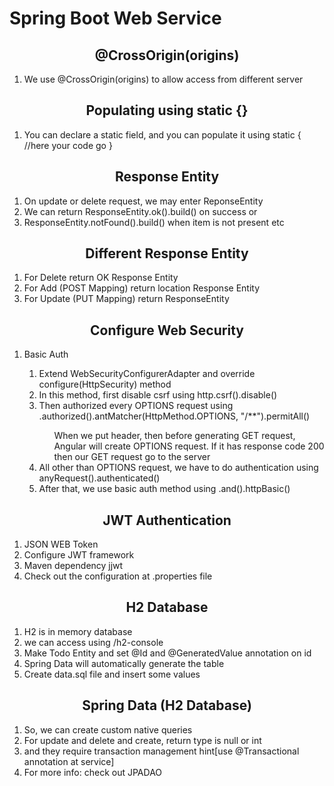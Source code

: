 <h1>Spring Boot Web Service</h1>

<h2 align="center">@CrossOrigin(origins)</h2>
<ol>
    <li>We use @CrossOrigin(origins) to allow access from different server</li>
</ol>

<h2 align="center">Populating using static {}</h2>
<ol>
    <li>You can declare a static field, and you can populate it using static { //here your code go }</li>
</ol>

<h2 align="center">Response Entity</h2>
<ol>
    <li>On update or delete request, we may enter ReponseEntity</li>
    <li>We can return ResponseEntity.ok().build() on success or</li>
    <li>ResponseEntity.notFound().build() when item is not present etc</li>
</ol>


<h2 align="center">Different Response Entity</h2>
<ol>
    <li>For Delete return OK Response Entity</li>
    <li>For Add (POST Mapping) return location Response Entity</li>
    <li>For Update (PUT Mapping) return ResponseEntity<T, OK></li>
</ol>

<h2 align="center">Configure Web Security</h2>
<ol>
    <li>Basic Auth</li>
    <ol>
    	<li>Extend WebSecurityConfigurerAdapter and override configure(HttpSecurity) method</li>
    	<li>In this method, first disable csrf using http.csrf().disable()</li>
    	<li>Then authorized every OPTIONS request using .authorized().antMatcher(HttpMethod.OPTIONS, "/**").permitAll()</li>
		<ol>
			When we put header, then before generating GET request, Angular will create OPTIONS request. If it has response code
			200 then our GET request go to the server
		</ol>
		<li>All other than OPTIONS request, we have to do authentication using anyRequest().authenticated()</li>
		<li>After that, we use basic auth method using .and().httpBasic()</li>
    </ol>
</ol>


<h2 align="center">JWT Authentication</h2>
<ol>
    <li>JSON WEB Token</li>
    <li>Configure JWT framework</li>
    <li>Maven dependency jjwt</li>
    <li>Check out the configuration at .properties file</li>
</ol>

<h2 align="center">H2 Database</h2>
<ol>
    <li>H2 is in memory database</li>
    <li>we can access using /h2-console</li>
    <li>Make Todo Entity and set @Id and @GeneratedValue annotation on id</li>
    <li>Spring Data will automatically generate the table</li>
    <li>Create data.sql file and insert some values</li>
</ol>

<h2 align="center">Spring Data (H2 Database)</h2>
<ol>
    <li>So, we can create custom native queries</li>
    <li>For update and delete and create, return type is null or int</li>
    <li>and they require transaction management hint[use @Transactional annotation at service]</li>
    <li>For more info: check out JPADAO</li>
</ol>

